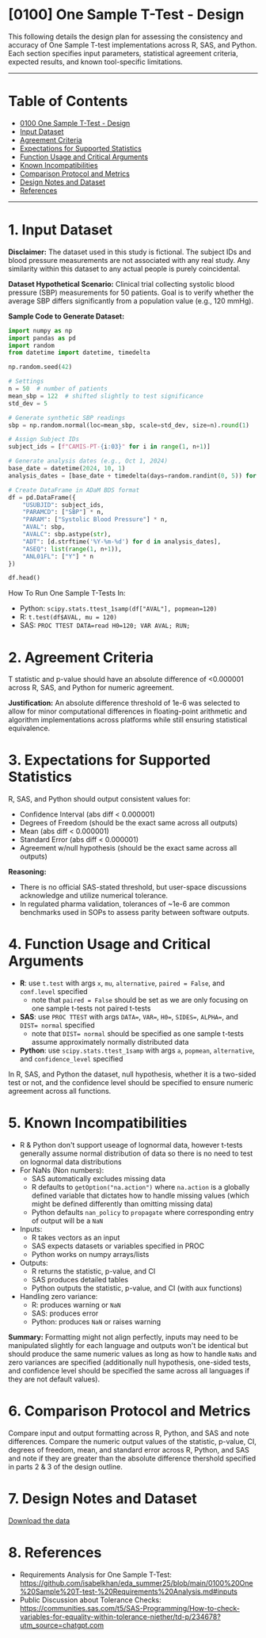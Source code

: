 # [0100] One Sample T-Test - Design
This following details the design plan for assessing the consistency and accuracy of One Sample T-test implementations across R, SAS, and Python. Each section specifies input parameters, statistical agreement criteria, expected results, and known tool-specific limitations.

---
# Table of Contents 
- [0100 One Sample T-Test - Design](#0100-One-Sample-TTest---Design)
- [Input Dataset](#input-dataset)
- [Agreement Criteria](#agreement-criteria)
- [Expectations for Supported Statistics](#expectations-for-supported-statistics)
- [Function Usage and Critical Arguments](#function-usage-and-critical-arguments)
- [Known Incompatibilities](#known-incompatibilities)
- [Comparison Protocol and Metrics](#comparison-protocol-and-metrics)
- [Design Notes and Dataset](#design-notes-and-dataset)
- [References](#references)

---

# 1. Input Dataset 

**Disclaimer:** The dataset used in this study is fictional. The subject IDs and blood pressure measurements are not associated with any real study. Any similarity within this dataset to any actual people is purely coincidental.

**Dataset Hypothetical Scenario:** Clinical trial collecting systolic blood pressure (SBP) measurements for 50 patients. Goal is to verify whether the average SBP differs significantly from a population value (e.g., 120 mmHg).

**Sample Code to Generate Dataset:**

```Python
import numpy as np
import pandas as pd
import random
from datetime import datetime, timedelta

np.random.seed(42)

# Settings
n = 50  # number of patients
mean_sbp = 122  # shifted slightly to test significance
std_dev = 5

# Generate synthetic SBP readings
sbp = np.random.normal(loc=mean_sbp, scale=std_dev, size=n).round(1)

# Assign Subject IDs
subject_ids = [f"CAMIS-PT-{i:03}" for i in range(1, n+1)]

# Generate analysis dates (e.g., Oct 1, 2024)
base_date = datetime(2024, 10, 1)
analysis_dates = [base_date + timedelta(days=random.randint(0, 5)) for _ in range(n)]

# Create DataFrame in ADaM BDS format
df = pd.DataFrame({
    "USUBJID": subject_ids,
    "PARAMCD": ["SBP"] * n,
    "PARAM": ["Systolic Blood Pressure"] * n,
    "AVAL": sbp,
    "AVALC": sbp.astype(str),
    "ADT": [d.strftime('%Y-%m-%d') for d in analysis_dates],
    "ASEQ": list(range(1, n+1)),
    "ANL01FL": ["Y"] * n
})

df.head()
```

How To Run One Sample T-Tests In: 
- Python: `scipy.stats.ttest_1samp(df["AVAL"], popmean=120)`
- R: `t.test(df$AVAL, mu = 120)`
- SAS: `PROC TTEST DATA=read H0=120; VAR AVAL; RUN;`

# 2. Agreement Criteria 
T statistic and p-value should have an absolute difference of <0.000001 across R, SAS, and Python for numeric agreement. 

**Justification:** An absolute difference threshold of 1e-6 was selected to allow for minor computational differences in floating-point arithmetic and algorithm implementations across platforms while still ensuring statistical equivalence.

# 3. Expectations for Supported Statistics
R, SAS, and Python should output consistent values for: 
- Confidence Interval (abs diff < 0.000001)
- Degrees of Freedom (should be the exact same across all outputs)
- Mean (abs diff < 0.000001)
- Standard Error (abs diff < 0.000001)
- Agreement w/null hypothesis (should be the exact same across all outputs)

**Reasoning:**
- There is no official SAS-stated threshold, but user-space discussions acknowledge and utilize numerical tolerance.
- In regulated pharma validation, tolerances of ~1e-6 are common benchmarks used in SOPs to assess parity between software outputs.

# 4. Function Usage and Critical Arguments 
- **R**: use `t.test` with args `x`, `mu`, `alternative`, `paired = False`, and `conf.level` specified 
    - note that `paired = False` should be set as we are only focusing on one sample t-tests not paired t-tests
- **SAS**: use `PROC TTEST` with args `DATA=`, `VAR=`, `H0=`, `SIDES=`, `ALPHA=`, and `DIST= normal` specified
    - note that `DIST= normal` should be specified as one sample t-tests assume approximately normally distributed data
- **Python**: use `scipy.stats.ttest_1samp` with args `a`, `popmean`, `alternative`, and `confidence_level` specified 

In R, SAS, and Python the dataset, null hypothesis, whether it is a two-sided test or not, and the confidence level should be specified to ensure numeric agreement across all functions. 

# 5. Known Incompatibilities 
- R & Python don't support useage of lognormal data, however t-tests generally assume normal distribution of data so there is no need to test on lognormal data distributions 
- For NaNs (Non numbers): 
    - SAS automatically excludes missing data
    - R defaults to `getOption("na.action")` where `na.action` is a globally defined variable that dictates how to handle missing values (which might be defined differently than omitting missing data)
    - Python defaults `nan_policy` to `propagate` where corresponding entry of output will be a `NaN`
- Inputs: 
    - R takes vectors as an input 
    - SAS expects datasets or variables specified in PROC 
    - Python works on numpy arrays/lists 
- Outputs:
    - R returns the statistic, p-value, and CI 
    - SAS produces detailed tables 
    - Python outputs the statistic, p-value, and CI (with aux functions)
- Handling zero variance: 
    - R: produces warning or `NaN` 
    - SAS: produces error 
    - Python: produces `NaN` or raises warning 

**Summary:** Formatting might not align perfectly, inputs may need to be manipulated slightly for each language and outputs won't be identical but should produce the same numeric values as long as how to handle `NaNs` and zero variances are specified (additionally null hypothesis, one-sided tests, and confidence level should be specified the same across all languages if they are not default values).  

# 6. Comparison Protocol and Metrics 
Compare input and output formatting across R, Python, and SAS and note differences. Compare the numeric output values of the statistic, p-value, CI, degrees of freedom, mean, and standard error across R, Python, and SAS and note if they are greater than the absolute difference thershold specified in parts 2 & 3 of the design outline. 

# 7. Design Notes and Dataset 
[Download the data](./one_sample_ttest_clinical_data.csv) 

# 8. References 
- Requirements Analysis for One Sample T-Test: https://github.com/isabelkhan/eda_summer25/blob/main/0100%20One%20Sample%20T-test-%20Requirements%20Analysis.md#inputs 
- Public Discussion about Tolerance Checks: https://communities.sas.com/t5/SAS-Programming/How-to-check-variables-for-equality-within-tolerance-niether/td-p/234678?utm_source=chatgpt.com 

